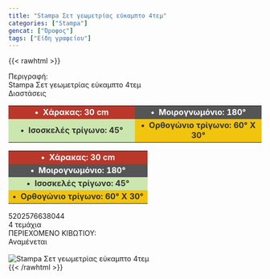 ```yaml
---
title: "Stampa Σετ γεωμετρίας εύκαμπτο 4τεμ"
categories: ["Stampa"]
gencat: ["Όροφος"]
tags: ["Είδη γραφείου"]
---
```

{{< rawhtml >}}

<div class="sload678"><div class="product"><div id="sistatika">Περιγραφή:</div><div class="alltext">Stampa Σετ γεωμετρίας εύκαμπτο 4τεμ</div><div id="loipa">Διαστάσεις</div><div class="keno"></div><div class="miti"><table style="border-collapse:collapse;width:100%" border="0" cellpadding="10px"><tbody><tr style="text-align:center"><td style="width:49.766%;background-color:#ba372a"><strong><span style="color:#fff">•&nbsp; Χάρακας: 30 cm</span></strong></td><td style="width:49.766%;background-color:#555"><strong><span style="color:#fff">•&nbsp; Μοιρογνωμόνιο: 180°</span></strong></td></tr><tr><td style="background-color:#cbe6ae;width:49.766%;text-align:center"><span style="color:#333"><strong>•&nbsp; Ισοσκελές τρίγωνο: 45°</strong></span></td><td style="background-color:#f1c40f;width:49.766%;text-align:center"><span style="color:#333"><strong>•&nbsp; Ορθογώνιο τρίγωνο: 60° Χ 30°</strong></span></td></tr></tbody></table></div><div class="miti2"><table style="border-collapse:collapse;width:100%" border="0" cellpadding="10px"><tbody><tr style="text-align:center"><td style="background-color:#ba372a;text-align:center"><strong><span style="color:#fff">•&nbsp; Χάρακας: 30 cm</span></strong></td></tr><tr><td style="background-color:#555;text-align:center"><strong><span style="color:#fff">•&nbsp; Μοιρογνωμόνιο: 180°</span></strong></td></tr><tr><td style="background-color:#cbe6ae;text-align:center"><span style="color:#333"><strong>•&nbsp; Ισοσκελές τρίγωνο: 45°</strong></span></td></tr><tr><td style="background-color:#f1c40f;text-align:center"><span style="color:#333"><strong>•&nbsp; Ορθογώνιο τρίγωνο: 60° Χ 30°</strong></span></td></tr></tbody></table></div><div class="keno"></div><div id="barcode"><div id="barimage1"></div><span id="bartext">5202576638044</span></div><div id="varos"><div id="temimg"></div><span id="varostext">4 τεμάχια</span></div><div id="kivotio">ΠΕΡΙΕΧΟΜΕΝΟ ΚΙΒΩΤΙΟΥ:<br>Αναμένεται</div><br><div class="pimg"><img alt="Stampa Σετ γεωμετρίας εύκαμπτο 4τεμ" title="Stampa Σετ γεωμετρίας εύκαμπτο 4τεμ" src="/media/images/stampa-set-gewmetrias-eukampto-4tem.jpg"></div></div></div>
{{< /rawhtml >}}


